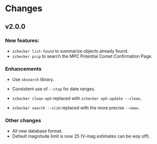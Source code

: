 # Changes

## v2.0.0

### New features:
* ``zchecker list-found`` to summarize objects already found.
* ``zchecker pccp`` to search the MPC Potential Comet Confirmation Page.

### Enhancements
* Use ``sbsearch`` library.

* Consistent use of ``--stop`` for date ranges.

* ``zchecker clean-eph`` replaced with ``zchecker eph-update --clean``.

* ``zchecker search --vlim`` replaced with the more precise ``--vmax``.

### Other changes
* All new database format.
* Default magnitude limit is now 25 (V-mag estimates can be _way_ off).
